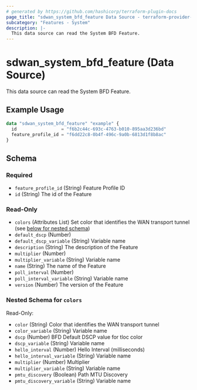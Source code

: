 ```yaml
---
# generated by https://github.com/hashicorp/terraform-plugin-docs
page_title: "sdwan_system_bfd_feature Data Source - terraform-provider-sdwan"
subcategory: "Features - System"
description: |-
  This data source can read the System BFD Feature.
---
```


# sdwan_system_bfd_feature (Data Source)

This data source can read the System BFD Feature.

## Example Usage

```terraform
data "sdwan_system_bfd_feature" "example" {
  id                 = "f6b2c44c-693c-4763-b010-895aa3d236bd"
  feature_profile_id = "f6dd22c8-0b4f-496c-9a0b-6813d1f8b8ac"
}
```

<!-- schema generated by tfplugindocs -->
## Schema

### Required

- `feature_profile_id` (String) Feature Profile ID
- `id` (String) The id of the Feature

### Read-Only

- `colors` (Attributes List) Set color that identifies the WAN transport tunnel (see [below for nested schema](#nestedatt--colors))
- `default_dscp` (Number)
- `default_dscp_variable` (String) Variable name
- `description` (String) The description of the Feature
- `multiplier` (Number)
- `multiplier_variable` (String) Variable name
- `name` (String) The name of the Feature
- `poll_interval` (Number)
- `poll_interval_variable` (String) Variable name
- `version` (Number) The version of the Feature

<a id="nestedatt--colors"></a>
### Nested Schema for `colors`

Read-Only:

- `color` (String) Color that identifies the WAN transport tunnel
- `color_variable` (String) Variable name
- `dscp` (Number) BFD Default DSCP value for tloc color
- `dscp_variable` (String) Variable name
- `hello_interval` (Number) Hello Interval (milliseconds)
- `hello_interval_variable` (String) Variable name
- `multiplier` (Number) Multiplier
- `multiplier_variable` (String) Variable name
- `pmtu_discovery` (Boolean) Path MTU Discovery
- `pmtu_discovery_variable` (String) Variable name
